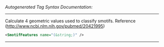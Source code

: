 _Autogenerated Tag Syntax Documentation:_

---
Calculate 4 geometric values used to classify smotifs. Reference (http://www.ncbi.nlm.nih.gov/pubmed/20421995)

```xml
<SmotifFeatures name="(&string;)" />
```



---
